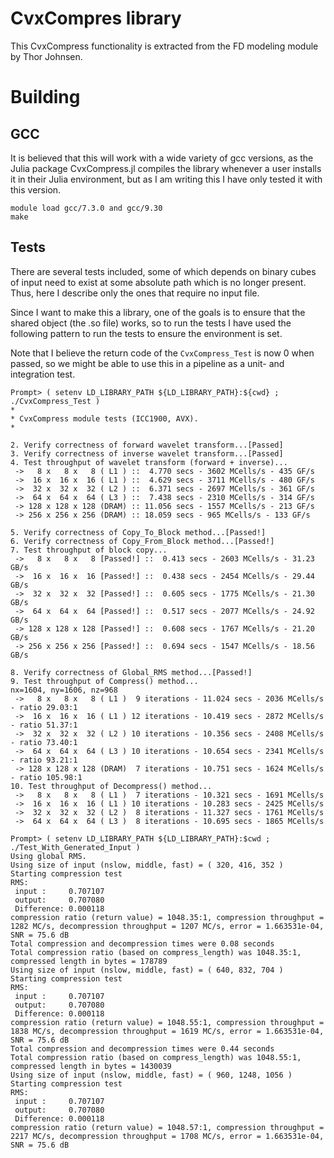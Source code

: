 # CvxCompres library
This CvxCompress functionality is extracted from the FD modeling module by Thor Johnsen.    

# Building
## GCC

It is believed that this will work with a wide variety of gcc
versions, as the Julia package CvxCompress.jl compiles the library
whenever a user installs it in their Julia environment, but as I am writing this I have only tested it with this version. 
```
module load gcc/7.3.0 and gcc/9.30
make
```

## Tests

There are several tests included, some of which depends on binary
cubes of input need to exist at some absolute path which is no longer
present. Thus, here I describe only the ones that require no input file. 

Since I want to make this a library, one of the goals is to ensure
that the shared object (the .so file) works, so to run the tests I
have used the following pattern to run the tests to ensure the
environment is set.

Note that I believe the return code of the `CvxCompress_Test` is now 0 when passed, so we might be able to use this in
a pipeline as a unit- and integration test. 

```
Prompt> ( setenv LD_LIBRARY_PATH ${LD_LIBRARY_PATH}:${cwd} ; ./CvxCompress_Test )
*
* CvxCompress module tests (ICC1900, AVX).
*

2. Verify correctness of forward wavelet transform...[Passed]
3. Verify correctness of inverse wavelet transform...[Passed]
4. Test throughput of wavelet transform (forward + inverse)...
 ->   8 x   8 x   8 ( L1 ) ::  4.770 secs - 3602 MCells/s - 435 GF/s
 ->  16 x  16 x  16 ( L1 ) ::  4.629 secs - 3711 MCells/s - 480 GF/s
 ->  32 x  32 x  32 ( L2 ) ::  6.371 secs - 2697 MCells/s - 361 GF/s
 ->  64 x  64 x  64 ( L3 ) ::  7.438 secs - 2310 MCells/s - 314 GF/s
 -> 128 x 128 x 128 (DRAM) :: 11.056 secs - 1557 MCells/s - 213 GF/s
 -> 256 x 256 x 256 (DRAM) :: 18.059 secs - 965 MCells/s - 133 GF/s

5. Verify correctness of Copy_To_Block method...[Passed!]
6. Verify correctness of Copy_From_Block method...[Passed!]
7. Test throughput of block copy...
 ->   8 x   8 x   8 [Passed!] ::  0.413 secs - 2603 MCells/s - 31.23 GB/s
 ->  16 x  16 x  16 [Passed!] ::  0.438 secs - 2454 MCells/s - 29.44 GB/s
 ->  32 x  32 x  32 [Passed!] ::  0.605 secs - 1775 MCells/s - 21.30 GB/s
 ->  64 x  64 x  64 [Passed!] ::  0.517 secs - 2077 MCells/s - 24.92 GB/s
 -> 128 x 128 x 128 [Passed!] ::  0.608 secs - 1767 MCells/s - 21.20 GB/s
 -> 256 x 256 x 256 [Passed!] ::  0.694 secs - 1547 MCells/s - 18.56 GB/s

8. Verify correctness of Global_RMS method...[Passed!]
9. Test throughput of Compress() method...
nx=1604, ny=1606, nz=968
 ->   8 x   8 x   8 ( L1 )  9 iterations - 11.024 secs - 2036 MCells/s - ratio 29.03:1
 ->  16 x  16 x  16 ( L1 ) 12 iterations - 10.419 secs - 2872 MCells/s - ratio 51.37:1
 ->  32 x  32 x  32 ( L2 ) 10 iterations - 10.356 secs - 2408 MCells/s - ratio 73.40:1
 ->  64 x  64 x  64 ( L3 ) 10 iterations - 10.654 secs - 2341 MCells/s - ratio 93.21:1
 -> 128 x 128 x 128 (DRAM)  7 iterations - 10.751 secs - 1624 MCells/s - ratio 105.98:1
10. Test throughput of Decompress() method...
 ->   8 x   8 x   8 ( L1 )  7 iterations - 10.321 secs - 1691 MCells/s
 ->  16 x  16 x  16 ( L1 ) 10 iterations - 10.283 secs - 2425 MCells/s
 ->  32 x  32 x  32 ( L2 )  8 iterations - 11.327 secs - 1761 MCells/s
 ->  64 x  64 x  64 ( L3 )  8 iterations - 10.695 secs - 1865 MCells/s

Prompt> ( setenv LD_LIBRARY_PATH ${LD_LIBRARY_PATH}:$cwd ; ./Test_With_Generated_Input )
Using global RMS.
Using size of input (nslow, middle, fast) = ( 320, 416, 352 ) 
Starting compression test
RMS:
 input :     0.707107
 output:     0.707080
 Difference: 0.000118
compression ratio (return value) = 1048.35:1, compression throughput = 1282 MC/s, decompression throughput = 1207 MC/s, error = 1.663531e-04, SNR = 75.6 dB
Total compression and decompression times were 0.08 seconds
Total compression ratio (based on compress_length) was 1048.35:1, compressed length in bytes = 178789 
Using size of input (nslow, middle, fast) = ( 640, 832, 704 ) 
Starting compression test
RMS:
 input :     0.707107
 output:     0.707080
 Difference: 0.000118
compression ratio (return value) = 1048.55:1, compression throughput = 1838 MC/s, decompression throughput = 1619 MC/s, error = 1.663531e-04, SNR = 75.6 dB
Total compression and decompression times were 0.44 seconds
Total compression ratio (based on compress_length) was 1048.55:1, compressed length in bytes = 1430039 
Using size of input (nslow, middle, fast) = ( 960, 1248, 1056 ) 
Starting compression test
RMS:
 input :     0.707107
 output:     0.707080
 Difference: 0.000118
compression ratio (return value) = 1048.57:1, compression throughput = 2217 MC/s, decompression throughput = 1708 MC/s, error = 1.663531e-04, SNR = 75.6 dB
```

